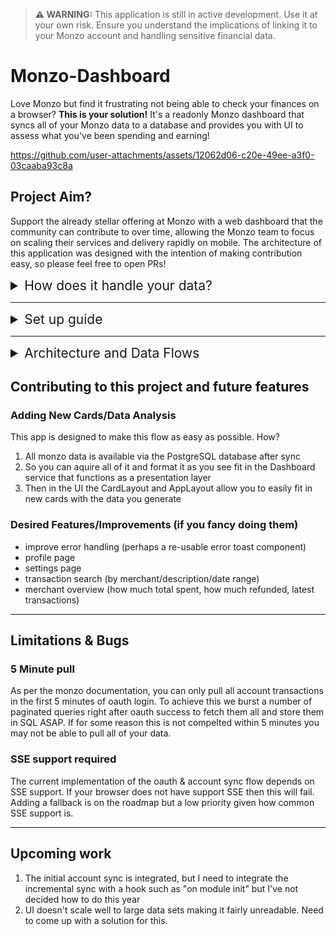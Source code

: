 > **⚠ WARNING:** This application is still in active development. Use it at your own risk. Ensure you understand the implications of linking it to your Monzo account and handling sensitive financial data.


# Monzo-Dashboard
Love Monzo but find it frustrating not being able to check your finances on a browser? **This is your solution!**
It's a readonly Monzo dashboard that syncs all of your Monzo data to a database and provides you with UI to assess
what you've been spending and earning!

https://github.com/user-attachments/assets/12062d06-c20e-49ee-a3f0-03caaba93c8a



## Project Aim?
Support the already stellar offering at Monzo with a web dashboard that the community can contribute to over time, 
allowing the Monzo team to focus on scaling their services and delivery rapidly on mobile. 
The architecture of this application was designed with the intention of making contribution easy, so please feel free to open PRs!

<details>
<summary style="font-size: 1.5em;">How does it handle your data?</summary>

This is your personal finance data. We should keep security at front of mind.
In line with that, this app aims to keep it as private as possible. 
**It is intended only to run on localhost on your personal machine.**

### How are secrets stored?
Secrets are stored in `.env` files that you keep on your local machine and are only ever injected into Docker environments.
> .env and .env.* entries are in the .gitignore too

### How are Oauth tokens created and stored?
You'll be creating your own OAuth client on the monzo dev portal, so will have complete control of its settings/secrets.
When the app aquires refresh and access tokens through the Monzo Oauth flow they are encrypted and stored in the SQL Docker volume.  

### How is Monzo data aquired/stored?
All data is aquired recitly from the Monzo API using access tokens and stored in a Postgres Docker volume in the format returned from the Monzo API.

### Will this modify my Monzo account?
This application is designed as a read-only application. It only ever reads data from the official Monzo API.  
All other behavior and processing is handled internally in Docker containers.

</details>

----------------------------------

<details>
<summary style="font-size: 1.5em;">Set up guide</summary>

### Required Configuration
1. Set up Monzo Oauth Account **(NOTE: This step is not required if you are only using mock data to try out the app)**
    - Navigate to https://developers.monzo.com/ and sign in using your Monzo email.
    - Create a new Oauth Client.
    - Mark it as secure credentials and set the redirect to `http://localhost:80/api/auth/monzo/callback`.
    - Note: If you are using real data in dev mode, you'll need this to be `http://localhost:3000/auth/monzo/callback`.

2. Git clone this repository to your machine.

3. Set up your `.env`s:
    Both the development and production versions of this app depend on `.env` files to be configured.

    You can set your .env files by removing `.template` from the start of:
    - `.template.env.development`
    - `.template.env.production`
    and assigning your secret values (like Monzo Oauth secrets) in there, so your secrets are well... secret.

4. Navigate to the `/monzo-dashboard` sub-folder and run `pnpm install` at the root directory (install pnpm if not already).

### Dev Mode
1. Spin up the dev PosgreSQL container with `docker compose --env-file .env.development -f docker-compose.dev.yaml up --build`
2. Navigate to the mock-monzo app directory and run `pnpm run generate:large` to generate mock data.
3. Run `pnpm run dev` and access the app at `localhost:5173`.

By default this will us mock data. If you do want to use dev mode with real data/Oauth flow though, you'll need to:
1. Update `USE_REAL_MONZO_API` to `true` in the `.env.development`.
2. Run `docker compose --env-file .env.development -f docker-compose.dev.yaml up --build` to set up the Postgres container.
3. Then run `pnpm run dev`.


### Prod Mode
1. Run `docker compose --env-file .env.production -f docker-compose.prod.yaml up --build`.
2. Access the app on `localhost:80`.

> **NOTE:** You can run the prod mode with mock data by flipping `USE_REAL_MONZO_API` to `false` in `.env.production`.

</details>

----------------------------------

<details>
<summary style="font-size: 1.5em;">Architecture and Data Flows</summary>

### Turbo Repo Structure
| App Name           | Description                                                                 |
|--------------------|-----------------------------------------------------------------------------|
| **frontend**       | The UI of the Monzo Dashboard, built to display financial data and insights. (React + Vite) |
| **api**            | The backend service that handles data processing, API requests to Monzo, and serves data to the frontend. (NestJS) |
| **mock-monzo-api** | A mock implementation of the Monzo API, used for development and testing without connecting to real accounts. (NestJS) |

| Package Name       | Description                                                                 |
|--------------------|-----------------------------------------------------------------------------|
| **monzo types**    | A shared package containing TypeScript types for Monzo API responses, ensuring type safety across services. |
| **dashboard types**| A shared package containing TypeScript types and utilities for the Monzo Dashboard, ensuring consistency across the frontend and backend. |

| Folder Name        | Description                                                                 |
|--------------------|-----------------------------------------------------------------------------|
| **docker**         | Contains Docker configuration files and scripts for setting up and managing the application's containerized environment. |
| **nginx**          | Contains Nginx configuration files used for reverse proxying in production. Ensures smooth routing between the frontend and backend services across the Docker network. |

---

### Arch Overview
The Monzo Dashboard is structured as a monorepo using Turbo Repo to manage multiple apps and shared packages. 
This ensures modularity and reusability across the project. 
The architecture is designed to separate concerns between the frontend, backend, and supporting services like mock APIs and shared configurations.

---

### Mock Data Flow
1. Frontend app is opened in your browser
2. As `USE_REAL_MONZO_API` is false the `MockMonzoService` is used instead of `RealMonzoService`
3. This informs the dashboard service in `api` that you are configured
4. When data is requested from the dashboard service it forwards to the mock service that requests from the mock monzo app
5. the Mock monzo app returns mock data generated from json files.

>Note: the mock data generator can be ammended with different arguments to generate desired data sets

---

### Oauth Flow
1. User initiates Oauth flow specifying redirect 
2. User is redirected to OauthController in API app
3. OAuthcontroller attaches relevant data and forwards to Monzo API
4. Monzo returns to Oauth controller with tokens
5. Oauth Controller encrypts and stores data on 


### Data Sync Flow
1. User initiates sync from the UI
2. Fowrads to API
3. API initiates sync service
4. Sync process captures blaances and accounts first
5. Generates paginated requests with 1 month time range for every month since account creation
6. Fires in parallel and batch stores to DB on retreval
7. API provides SSE updates to UI as sync continues
8. On sync complete user is redirected to dashboard


</details>



## Contributing to this project and future features

### Adding New Cards/Data Analysis
This app is designed to make this flow as easy as possible. How?
1. All monzo data is available via the PostgreSQL database after sync
2. So you can aquire all of it and format it as you see fit in the Dashboard service that functions as a presentation layer
3. Then in the UI the CardLayout and AppLayout allow you to easily fit in new cards with the data you generate


### Desired Features/Improvements (if you fancy doing them)
- improve error handling (perhaps a re-usable error toast component)
- profile page
- settings page
- transaction search (by merchant/description/date range)
- merchant overview (how much total spent, how much refunded, latest transactions)


----------------------------------

## Limitations & Bugs
### 5 Minute pull
As per the monzo documentation, you can only pull all account transactions in the first 5 minutes of oauth login.
To achieve this we burst a number of paginated queries right after oauth success to fetch them all and store them in SQL ASAP.
If for some reason this is not compelted within 5 minutes you may not be able to pull all of your data.


### SSE support required
The current implementation of the oauth & account sync flow depends on SSE support. 
If your browser does not have support SSE then this will fail. Adding a fallback is on the roadmap but a low priority given how common SSE support is. 

----------------------------------

## Upcoming work
1. The initial account sync is integrated, but I need to integrate the incremental sync with a hook such as "on module init" but I've not decided how to do this year
2. UI doesn't scale well to large data sets making it fairly unreadable. Need to come up with a solution for this.